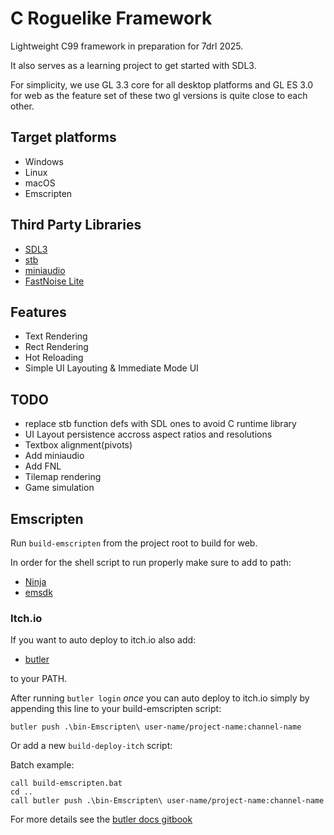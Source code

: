 
# C Roguelike Framework
Lightweight C99 framework in preparation for 7drl 2025.

It also serves as a learning project to get started with SDL3.

For simplicity, we use GL 3.3 core for all desktop platforms and GL ES 3.0
for web as the feature set of these two gl versions is quite close to each
other.

## Target platforms
- Windows
- Linux
- macOS
- Emscripten

## Third Party Libraries
- [SDL3](https://github.com/libsdl-org/SDL)
- [stb](https://github.com/nothings/stb/)
- [miniaudio](https://github.com/mackron/miniaudio)
- [FastNoise Lite](https://github.com/Auburn/FastNoiseLite/)

## Features
- Text Rendering
- Rect Rendering
- Hot Reloading 
- Simple UI Layouting & Immediate Mode UI

## TODO
- replace stb function defs with SDL ones to avoid C runtime library
- UI Layout persistence accross aspect ratios and resolutions
- Textbox alignment(pivots)
- Add miniaudio
- Add FNL
- Tilemap rendering
- Game simulation

## Emscripten
Run ```build-emscripten``` from the project root to build for web. 

In order for the shell script to run properly make sure to add to path:
- [Ninja](https://ninja-build.org/)
- [emsdk](https://github.com/emscripten-core/emsdk)

### Itch.io
If you want to auto deploy to itch.io also add:
- [butler](https://github.com/itchio/butler)

to your PATH.

After running ```butler login``` *once* you can auto deploy to itch.io simply by 
appending this line to your build-emscripten script:
```shell
butler push .\bin-Emscripten\ user-name/project-name:channel-name
```
Or add a new ```build-deploy-itch``` script:

Batch example:
```batch
call build-emscripten.bat
cd ..
call butler push .\bin-Emscripten\ user-name/project-name:channel-name
```
For more details see the [butler docs gitbook](https://itch.io/docs/butler/pushing.html) 

